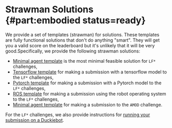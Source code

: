 # Strawman Solutions {#part:embodied status=ready}

We provide a set of templates (strawman) for solutions. These templates are fully functional solutions that don't do anything "smart". They will get you a valid score on the leaderboard but it's unlikely that it will be very good.Specifically, we provide the following strawman solutions:

 - [Minimal agent template](#challenge-aido_lf-template-random) is the most minimal feasible solution for `LF*` challenges,
 - [Tensorflow template](#tensorflow-template) for making a submission with a tensorflow model to the `LF*` challenges,
 - [Pytorch template](#pytorch-template) for making a submission with a Pytorch model to the `LF*` challenges,
 - [ROS template](#ros-template) for making a submission using the robot operating system to the `LF*` challenges, 
 - [Minimal agent template](#amod-baselines) for making a submission to the `AMOD` challenge. 
 
 For the `LF*` challenges, we also provide instructions for [running your submission on a Duckiebot](#embodied-transfer_sim_to_real). 

